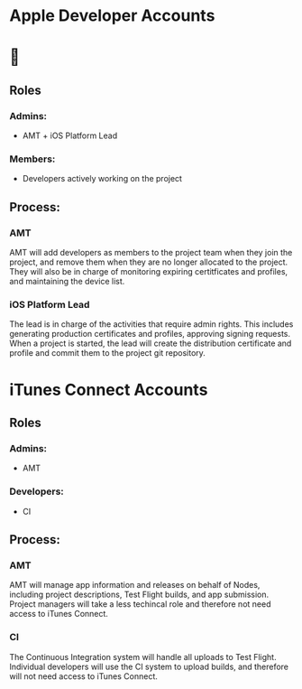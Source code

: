 # Apple Developer Accounts 
# 🌟


## Roles

### Admins: 
* AMT + iOS Platform Lead 

### Members:
* Developers actively working on the project

## Process:

### AMT
AMT will add developers as members to the project team when they join the project, and remove them when they are no longer allocated to the project. They will also be in charge of monitoring expiring certitficates and profiles, and maintaining the device list. 

### iOS Platform Lead
The lead is in charge of the activities that require admin rights. This includes generating production certificates and profiles, approving signing requests. When a project is started, the lead will create the distribution certificate and profile and commit them to the project git repository. 


# iTunes Connect Accounts

## Roles

### Admins:
* AMT 

### Developers:
* CI

## Process:

### AMT
AMT will manage app information and releases on behalf of Nodes, including project descriptions, Test Flight builds, and app submission. Project managers will take a less techincal role and therefore not need access to iTunes Connect. 

### CI
The Continuous Integration system will handle all uploads to Test Flight. Individual developers will use the CI system to upload builds, and therefore will not need access to iTunes Connect. 
